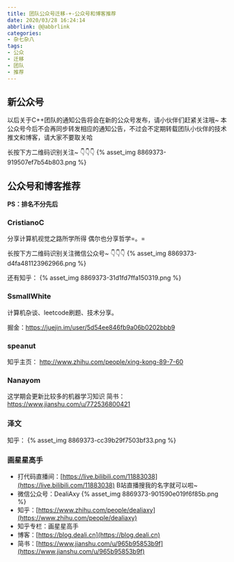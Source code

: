 ```yaml
---
title: 团队公众号迁移-+-公众号和博客推荐
date: 2020/03/28 16:24:14
abbrlink: @@abbrlink
categories:
- 杂七杂八
tags:
- 公众
- 迁移
- 团队
- 推荐
---
```

## 新公众号
以后关于C++团队的通知公告将会在新的公众号发布，请小伙伴们赶紧关注哦~
本公众号今后不会再同步转发相应的通知公告，不过会不定期转载团队小伙伴的技术推文和博客，请大家不要取关哈

长按下方二维码识别关注~ 👇👇👇
{% asset_img 8869373-919507ef7b54b803.png %}


## 公众号和博客推荐
**PS：排名不分先后**

### CristianoC
分享计算机视觉之路所学所得 偶尔也分享哲学=。=

长按下方二维码识别关注微信公众号~ 👇👇👇
{% asset_img 8869373-d4fa481123962966.png %}

还有知乎：
{% asset_img 8869373-31d1fd7ffa150319.png %}

### SsmallWhite
计算机杂谈、leetcode刷题、技术分享。

掘金：https://juejin.im/user/5d54ee846fb9a06b0202bbb9


### speanut
知乎主页： http://www.zhihu.com/people/xing-kong-89-7-60

### Nanayom
这学期会更新比较多的机器学习知识
简书：https://www.jianshu.com/u/772536800421

### 泽文
知乎：
{% asset_img 8869373-cc39b29f7503bf33.png %}


### 画星星高手
- 打代码直播间：[https://live.bilibili.com/11883038](https://live.bilibili.com/11883038)
B站直播搜我的名字就可以啦~
- 微信公众号：DealiAxy
{% asset_img 8869373-901590e019f6f85b.png %}
- 知乎：[https://www.zhihu.com/people/dealiaxy](https://www.zhihu.com/people/dealiaxy)
- 知乎专栏：画星星高手
- 博客：[https://blog.deali.cn](https://blog.deali.cn)
- 简书：[https://www.jianshu.com/u/965b95853b9f](https://www.jianshu.com/u/965b95853b9f)
